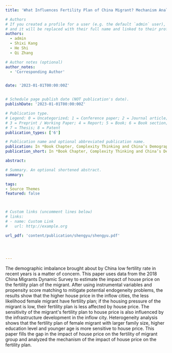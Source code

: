 ```yaml
---
title: 'What Influences Fertility Plan of China Migrant? Mechanism Analysis Based on House Price Perspective'

# Authors
# If you created a profile for a user (e.g. the default `admin` user), write the username (folder name) here
# and it will be replaced with their full name and linked to their profile.
authors:
  - admin
  - Shixi Kang
  - He Shi
  - Qi Zhang

# Author notes (optional)
author_notes:
  - 'Corresponding Author'


date: '2023-01-01T00:00:00Z'


# Schedule page publish date (NOT publication's date).
publishDate: '2023-01-01T00:00:00Z'

# Publication type.
# Legend: 0 = Uncategorized; 1 = Conference paper; 2 = Journal article;
# 3 = Preprint / Working Paper; 4 = Report; 5 = Book; 6 = Book section;
# 7 = Thesis; 8 = Patent
publication_types: ['6']

# Publication name and optional abbreviated publication name.
publication: In *Book Chapter, Complexity Thinking and China’s Demography Within and Beyond Mainland China, edited by Armando Aliu, Springer Nature*
publication_short: In *Book Chapter, Complexity Thinking and China’s Demography Within and Beyond Mainland China*

abstract: 

# Summary. An optional shortened abstract.
summary: 

tags:
- Source Themes
featured: false



# Custom links (uncomment lines below)
# links:
# - name: Custom Link
#   url: http://example.org

url_pdf: 'content/publication/shengyu/shengyu.pdf'




---
```


The demographic imbalance brought about by China low fertility rate in recent years is a matter of concern. This paper uses data from the 2018 China Migrants Dynamic Survey to estimate the impact of house price on the fertility plan of the migrant. After using instrumental variables and propensity score matching to mitigate potential endogeneity problems, the results show that the higher house price in the inflow cities, the less likelihood female migrant have fertility plan; if the housing pressure of the migrant is low, their fertility plan is less affected by house price. The sensitivity of the migrant's fertility plan to house price is also influenced by the infrastructure development in the inflow city. Heterogeneity analysis shows that the fertility plan of female migrant with larger family size, higher education level and younger age is more sensitive to house price. This paper fills the gap in the impact of house price on the fertility of migrant group and analyzed the mechanism of the impact of house price on the fertility plan.
